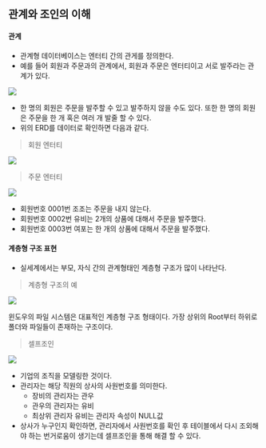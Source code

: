 ## 관계와 조인의 이해

#### 관계 

- 관계형 데이터베이스는 엔터티 간의 관게를 정의한다.
- 예를 들어 회원과 주문과의 관계에서, 회원과 주문은 엔터티이고 서로 발주라는 관계가 있다.

![](https://velog.velcdn.com/images/alsqod89/post/79520ee0-9ec8-445a-a4bb-42f68dc74e07/image.png)

- 한 명의 회원은 주문을 발주할 수 있고 발주하지 않을 수도 있다.
또한 한 명의 회원은 주문을 한 개 혹은 여러 개 발줄 할 수 있다.
- 위의 ERD를 데이터로 확인하면 다음과 같다.

> 회원 엔터티

![](https://velog.velcdn.com/images/alsqod89/post/cc0fde58-64c8-4acc-82db-a9222f3b1906/image.png)

> 주문 엔터티

![](https://velog.velcdn.com/images/alsqod89/post/270ec4ce-6a0f-4911-92df-5b969726a9f5/image.png)

- 회원번호 0001번 조조는 주문을 내지 않는다.
- 회원번호 0002번 유비는 2개의 상품에 대해서 주문을 발주했다.
- 회원번호 0003번 여포는 한 개의 상품에 대해서 주문을 발주했다.

#### 계층형 구조 표현

- 실세계에서는 부모, 자식 간의 관계형태인 계층형 구조가 많이 나타난다.

> 계층형 구조의 예

![](https://velog.velcdn.com/images/alsqod89/post/66cff46e-8248-44aa-8ac5-d150bbf22c26/image.png)

윈도우의 파일 시스템은 대표적인 계층형 구조 형태이다.
가장 상위의 Root부터 하위로 폴더와 파일들이 존재하는 구조이다.

> 셀프조인

![](https://velog.velcdn.com/images/alsqod89/post/f8f8f245-5921-47a3-82b3-a569c787f7ec/image.png)

- 기업의 조직을 모델링한 것이다.
- 관리자는 해당 직원의 상사의 사원번호를 의미한다.
    - 장비의 관리자는 관우
    - 관우의 관리자는 유비  
    - 최상위 관리자 유비는 관리자 속성이 NULL값
- 상사가 누구인지 확인하면, 관리자에서 사원번호를 확인 후 테이블에서 다시 조외해야 하는 번거로움이 생기는데 셀프조인을 통해 해결 할 수 있다.
